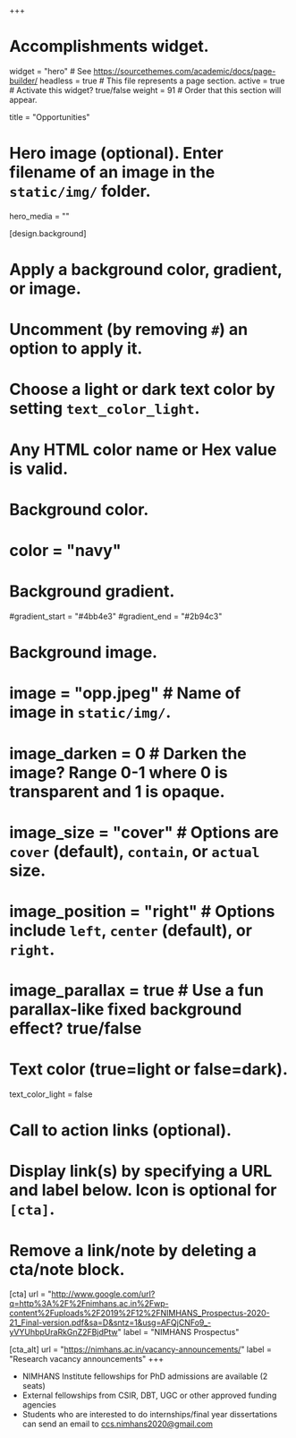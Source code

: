 +++
# Accomplishments widget.
widget = "hero"  # See https://sourcethemes.com/academic/docs/page-builder/
headless = true  # This file represents a page section.
active = true  # Activate this widget? true/false
weight = 91  # Order that this section will appear.

title = "Opportunities"

# Hero image (optional). Enter filename of an image in the `static/img/` folder.
hero_media = ""

[design.background]
  # Apply a background color, gradient, or image.
  #   Uncomment (by removing `#`) an option to apply it.
  #   Choose a light or dark text color by setting `text_color_light`.
  #   Any HTML color name or Hex value is valid.

  # Background color.
  # color = "navy"
  
  # Background gradient.
  #gradient_start = "#4bb4e3"
 #gradient_end = "#2b94c3"
  
  # Background image.
  # image = "opp.jpeg"  # Name of image in `static/img/`.
  # image_darken = 0  # Darken the image? Range 0-1 where 0 is transparent and 1 is opaque.
  # image_size = "cover"  #  Options are `cover` (default), `contain`, or `actual` size.
  # image_position = "right"  # Options include `left`, `center` (default), or `right`.
  # image_parallax = true  # Use a fun parallax-like fixed background effect? true/false
  
  # Text color (true=light or false=dark).
  text_color_light = false

# Call to action links (optional).
#   Display link(s) by specifying a URL and label below. Icon is optional for `[cta]`.
#   Remove a link/note by deleting a cta/note block.
[cta]
  url = "http://www.google.com/url?q=http%3A%2F%2Fnimhans.ac.in%2Fwp-content%2Fuploads%2F2019%2F12%2FNIMHANS_Prospectus-2020-21_Final-version.pdf&sa=D&sntz=1&usg=AFQjCNFo9_-yVYUhbpUraRkGnZ2FBjdPtw"
  label = "NIMHANS Prospectus"
  
[cta_alt]
  url = "https://nimhans.ac.in/vacancy-announcements/"
  label = "Research vacancy announcements"
+++
- NIMHANS Institute fellowships for PhD admissions are available (2 seats)
- External fellowships from CSIR, DBT, UGC or other approved funding agencies
- Students who are interested to do internships/final year dissertations can send an email to ccs.nimhans2020@gmail.com
